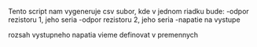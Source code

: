 Tento script nam vygeneruje csv subor, kde v jednom riadku bude:
  -odpor rezistoru 1, jeho seria 
  -odpor rezistoru 2, jeho seria
  -napatie na vystupe

rozsah vystupneho napatia vieme definovat v premennych 
